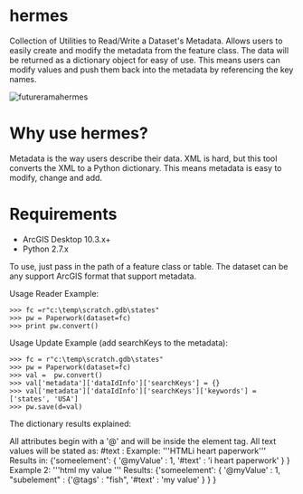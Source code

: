 # hermes
Collection of Utilities to Read/Write a Dataset's Metadata.
Allows users to easily create and modify the metadata from the feature
class.  The data will be returned as a dictionary object for easy of
use.  This means users can modify values and push them back into the
metadata by referencing the key names.

![futureramahermes](http://upload.wikimedia.org/wikipedia/en/c/cb/FuturamaHermesConrad.png "Source: wikimedia.org")

# Why use hermes?
Metadata is the way users describe their data.  XML is hard, but this tool
converts the XML to a Python dictionary.  This means metadata is easy to
modify, change and add.

#  Requirements
 - ArcGIS Desktop 10.3.x+
 - Python 2.7.x

To use, just pass in the path of a feature class or table.  The dataset
can be any support ArcGIS format that support metadata.

Usage Reader Example:

    >>> fc =r"c:\temp\scratch.gdb\states"
    >>> pw = Paperwork(dataset=fc)
    >>> print pw.convert()

Usage Update Example (add searchKeys to the metadata):

    >>> fc = r"c:\temp\scratch.gdb\states"
    >>> pw = Paperwork(dataset=fc)
    >>> val =  pw.convert()
    >>> val['metadata']['dataIdInfo']['searchKeys'] = {}
    >>> val['metadata']['dataIdInfo']['searchKeys']['keywords'] = ['states', 'USA']
    >>> pw.save(d=val)

The dictionary results explained:

All attributes begin with a '@' and will be inside the element tag.
All text values will be stated as: #text : <value>
        Example:
                '''HTML<someelement myValue=1>i heart paperwork</someelement>'''
                Results in:
                {'someelement': { '@myValue' : 1,
                                  '#text' : 'i heart paperwork'
                                }
                }
        Example 2:
                '''html<someelement myValue=1>
                  <subelement tags="fish">my value</subelement>
                </someelement>'''
        Results:
                {'someelement': { '@myValue' : 1,
                                  "subelement" : {'@tags' : "fish",
                                                  '#text' : 'my value'
                                                  }
                                }
                }